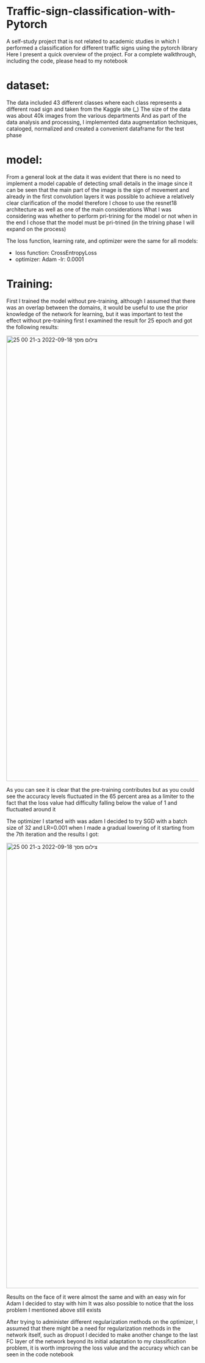 # Traffic-sign-classification-with-Pytorch

A self-study project that is not related to academic studies in which I performed a classification for different traffic signs using the pytorch library
Here I present a quick overview of the project. For a complete walkthrough, including the code, please head to my notebook

# dataset:
The data included 43 different classes where each class represents a different road sign
and taken from the Kaggle site (_)
The size of the data was about 40k images from the various departments
And as part of the data analysis and processing, I implemented data augmentation techniques, cataloged, normalized and created a convenient dataframe for the test phase


# model:
From a general look at the data it was evident that there is no need to implement a model capable of detecting small details in the image since it can be seen that the main part of the image is the sign of movement and already in the first convolution layers it was possible to achieve a relatively clear clarification of the model therefore I chose to use the resnet18 architecture as well as one of the main considerations What I was considering was whether to perform pri-trining for the model or not when in the end I chose that the model must be pri-trined (in the trining phase I will expand on the process)

The loss function, learning rate, and optimizer were the same for all models:
- loss function: CrossEntropyLoss
- optimizer: Adam
-lr: 0.0001

# Training:
First I trained the model without pre-training, although I assumed that there was an overlap between the domains, it would be useful to use the prior knowledge of the network for learning, but it was important to test the effect without pre-training first
I examined the result for 25 epoch and got the following results:

<img width="1163" alt="צילום מסך 2022-09-18 ב-21 00 25" src="https://user-images.githubusercontent.com/96596252/190928321-23dc8501-fcc2-4202-9fa6-51452cff4f7a.png">
 
As you can see it is clear that the pre-training contributes but as you could see the accuracy levels fluctuated in the 65 percent area as a limiter to the fact that the loss value had difficulty falling below the value of 1 and fluctuated around it

The optimizer I started with was adam
I decided to try SGD with a batch size of 32 and LR=0.001 when I made a gradual lowering of it starting from the 7th iteration and the results I got:

<img width="1163" alt="צילום מסך 2022-09-18 ב-21 00 25" src="https://user-images.githubusercontent.com/96596252/190928335-0d8f3bb5-b091-4bcf-be31-86a86ab49a65.png">
 
Results on the face of it were almost the same and with an easy win for Adam I decided to stay with him
It was also possible to notice that the loss problem I mentioned above still exists

After trying to administer different regularization methods on the optimizer, I assumed that there might be a need for regularization methods in the network itself, such as dropuot
I decided to make another change to the last FC layer of the network beyond its initial adaptation to my classification problem, it is worth improving the loss value and the accuracy which can be seen in the code notebook
